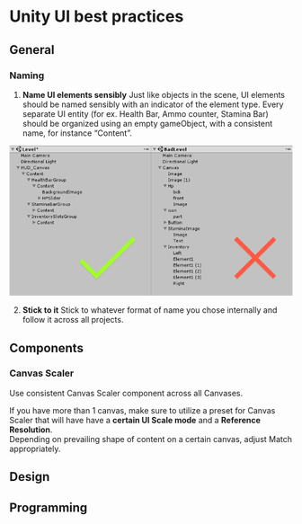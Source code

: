 
# Unity UI best practices
## General
### Naming
1. __Name UI elements sensibly__
Just like objects in the scene, UI elements should be named sensibly with an indicator of the element type.
Every separate UI entity (for ex. Health Bar, Ammo counter, Stamina Bar) should be organized using an empty gameObject, with a consistent name, for instance “Content”.

![Alt](element_naming.png)

2. __Stick to it__
Stick to whatever format of name you chose internally and follow it across all projects.
## Components
### Canvas Scaler
 Use consistent Canvas Scaler component across all Canvases.
 
If you have more than 1 canvas, make sure to utilize a preset for Canvas Scaler that will have have a **certain UI Scale mode** and a **Reference Resolution**.  
Depending on prevailing shape of content on a certain canvas, adjust Match appropriately.
## Design
## Programming

<!--stackedit_data:
eyJoaXN0b3J5IjpbMTUzNDA3MDg3OCw5MDg3NzU4NzksLTE3OD
MyMjY2MDksLTM4MTU4MjkyMSwxNDIxMDc2NTczLC0xMjM1ODEx
MDQ3LC0xODQ0OTQxOTJdfQ==
-->